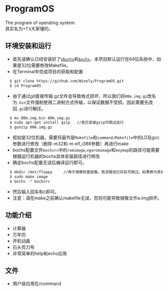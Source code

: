 # ProgramOS
The program of operating system.  
其实名为+1's大家懂的。

## 环境安装和运行
+ 首先请确认已经安装好了[`Ubuntu`](http://www.ubuntu.com/download/desktop)和[`bochs`](http://sourceforge.net/projects/bochs/)，本项目默认运行在64位系统中，如果是32位需要修改Makefile。  
+ 在Terminal中完成项目的获取和配置  
```bash
  $ git clone https://github.com/Winely/ProgramOS.git  
  $ cd ProgramOS
```
+ 由于通过git直接传输.gz文件会导致格式损坏，所以我们将`80m.img.gz`改名为`.bin`文件强制使用二进制方式传输，以保证数据不受损。因此需要先改回`.gz`进行解压。
```bash
  $ mv 80m.img.bin 80m.img.gz
  $ sudo apt-get install gzip   //若已安装gzip可跳过这行
  $ gunzip 80m.img.gz
```
+ 假如是32位机器，需要将最外层`Makefile`和`command/Makefile`中的LD及gcc参数进行修改（删除-m32和-m elf_i386参数）再进行make
+ bochs配置文件`bochsrc`中的`romimage`,`vgaromimage`和`keymap`的路径可能需要根据运行机器的bochs具体安装路径进行修改
+ 确定bochs配置无误后编译运行即可。
```bash
  $ mkdir /mnt/floppy     //用于镜像软盘挂载。若该路径已存在可跳过。如果换为其他挂载点需要修改Makefile中的相关路径。
  $ sudo make image
  $ bochs -f bochsrc
```
+ 然后输入回车和c即可。  
+ 注意：请在make之前确认makefile无误，否则可能导致镜像文件a.img损坏。  

## 功能介绍
+ 计算器   
+ 万年历
+ 开机动画
+ 石头剪刀布
+ 非常简单的help和echo应用

## 文件
+ 用户级应用在/command
